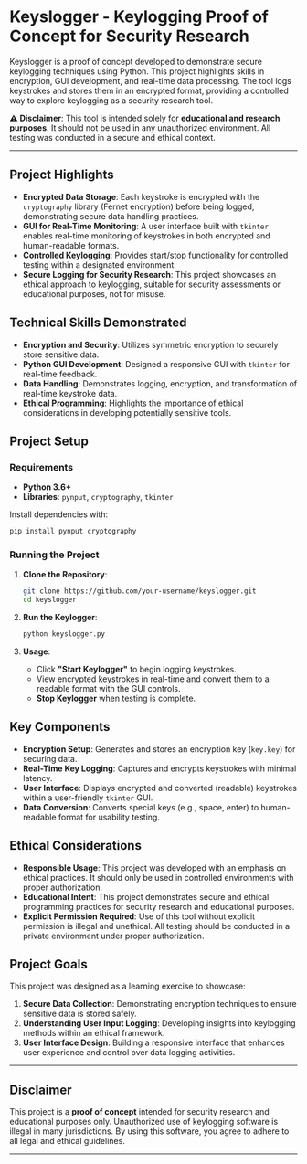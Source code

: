 # Keyslogger - Keylogging Proof of Concept for Security Research

Keyslogger is a proof of concept developed to demonstrate secure keylogging techniques using Python. This project highlights skills in encryption, GUI development, and real-time data processing. The tool logs keystrokes and stores them in an encrypted format, providing a controlled way to explore keylogging as a security research tool.

**⚠️ Disclaimer**: This tool is intended solely for **educational and research purposes**. It should not be used in any unauthorized environment. All testing was conducted in a secure and ethical context.

---

## Project Highlights

- **Encrypted Data Storage**: Each keystroke is encrypted with the `cryptography` library (Fernet encryption) before being logged, demonstrating secure data handling practices.
- **GUI for Real-Time Monitoring**: A user interface built with `tkinter` enables real-time monitoring of keystrokes in both encrypted and human-readable formats.
- **Controlled Keylogging**: Provides start/stop functionality for controlled testing within a designated environment.
- **Secure Logging for Security Research**: This project showcases an ethical approach to keylogging, suitable for security assessments or educational purposes, not for misuse.

## Technical Skills Demonstrated

- **Encryption and Security**: Utilizes symmetric encryption to securely store sensitive data.
- **Python GUI Development**: Designed a responsive GUI with `tkinter` for real-time feedback.
- **Data Handling**: Demonstrates logging, encryption, and transformation of real-time keystroke data.
- **Ethical Programming**: Highlights the importance of ethical considerations in developing potentially sensitive tools.

## Project Setup

### Requirements

- **Python 3.6+**
- **Libraries**: `pynput`, `cryptography`, `tkinter`

Install dependencies with:
```bash
pip install pynput cryptography
```

### Running the Project

1. **Clone the Repository**:
   ```bash
   git clone https://github.com/your-username/keyslogger.git
   cd keyslogger
   ```

2. **Run the Keylogger**:
   ```bash
   python keyslogger.py
   ```

3. **Usage**:
   - Click **"Start Keylogger"** to begin logging keystrokes.
   - View encrypted keystrokes in real-time and convert them to a readable format with the GUI controls.
   - **Stop Keylogger** when testing is complete.

## Key Components

- **Encryption Setup**: Generates and stores an encryption key (`key.key`) for securing data.
- **Real-Time Key Logging**: Captures and encrypts keystrokes with minimal latency.
- **User Interface**: Displays encrypted and converted (readable) keystrokes within a user-friendly `tkinter` GUI.
- **Data Conversion**: Converts special keys (e.g., space, enter) to human-readable format for usability testing.

## Ethical Considerations

- **Responsible Usage**: This project was developed with an emphasis on ethical practices. It should only be used in controlled environments with proper authorization.
- **Educational Intent**: This project demonstrates secure and ethical programming practices for security research and educational purposes.
- **Explicit Permission Required**: Use of this tool without explicit permission is illegal and unethical. All testing should be conducted in a private environment under proper authorization.

## Project Goals

This project was designed as a learning exercise to showcase:
1. **Secure Data Collection**: Demonstrating encryption techniques to ensure sensitive data is stored safely.
2. **Understanding User Input Logging**: Developing insights into keylogging methods within an ethical framework.
3. **User Interface Design**: Building a responsive interface that enhances user experience and control over data logging activities.

---

## Disclaimer

This project is a **proof of concept** intended for security research and educational purposes only. Unauthorized use of keylogging software is illegal in many jurisdictions. By using this software, you agree to adhere to all legal and ethical guidelines.

---

